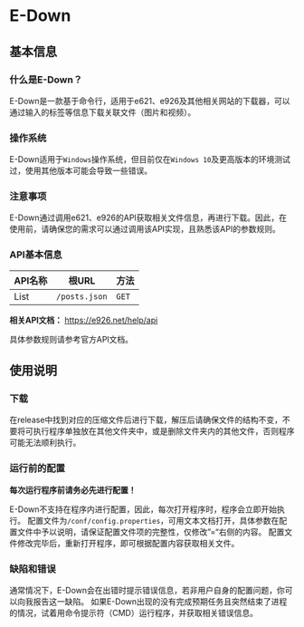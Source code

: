 # E-Down
## 基本信息
### 什么是E-Down？
E-Down是一款基于命令行，适用于e621、e926及其他相关网站的下载器，可以通过输入的标签等信息下载关联文件（图片和视频）。
### 操作系统
E-Down适用于`Windows`操作系统，但目前仅在`Windows 10`及更高版本的环境测试过，使用其他版本可能会导致一些错误。
### 注意事项
E-Down通过调用e621、e926的API获取相关文件信息，再进行下载。因此，在使用前，请确保您的需求可以通过调用该API实现，且熟悉该API的参数规则。
### API基本信息
|API名称|根URL|方法|
|----|----|----|
|List|`/posts.json`|`GET`|

**相关API文档：** https://e926.net/help/api

具体参数规则请参考官方API文档。
## 使用说明
### 下载
在release中找到对应的压缩文件后进行下载，解压后请确保文件的结构不变，不要将可执行程序单独放在其他文件夹中，或是删除文件夹内的其他文件，否则程序可能无法顺利执行。
### 运行前的配置
**每次运行程序前请务必先进行配置！**

E-Down不支持在程序内进行配置，因此，每次打开程序时，程序会立即开始执行。
配置文件为`/conf/config.properties`，可用文本文档打开，具体参数在配置文件中予以说明，请保证配置文件项的完整性，仅修改”=“右侧的内容。
配置文件修改完毕后，重新打开程序，即可根据配置内容获取相关文件。
### 缺陷和错误
通常情况下，E-Down会在出错时提示错误信息，若非用户自身的配置问题，你可以向我报告这一缺陷。
如果E-Down出现的没有完成预期任务且突然结束了进程的情况，试着用命令提示符（CMD）运行程序，并获取相关错误信息。
